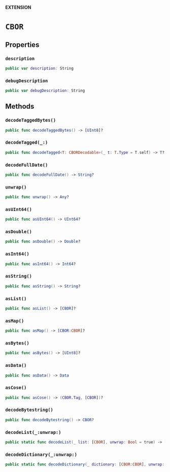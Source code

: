 **EXTENSION**

# `CBOR`

## Properties
### `description`

```swift
public var description: String
```

### `debugDescription`

```swift
public var debugDescription: String
```

## Methods
### `decodeTaggedBytes()`

```swift
public func decodeTaggedBytes() -> [UInt8]?
```

### `decodeTagged(_:)`

```swift
public func decodeTagged<T: CBORDecodable>(_ t: T.Type = T.self) -> T?
```

### `decodeFullDate()`

```swift
public func decodeFullDate() -> String?
```

### `unwrap()`

```swift
public func unwrap() -> Any?
```

### `asUInt64()`

```swift
public func asUInt64() -> UInt64?
```

### `asDouble()`

```swift
public func asDouble() -> Double?
```

### `asInt64()`

```swift
public func asInt64() -> Int64?
```

### `asString()`

```swift
public func asString() -> String?
```

### `asList()`

```swift
public func asList() -> [CBOR]?
```

### `asMap()`

```swift
public func asMap() -> [CBOR:CBOR]?
```

### `asBytes()`

```swift
public func asBytes() -> [UInt8]?
```

### `asData()`

```swift
public func asData() -> Data
```

### `asCose()`

```swift
public func asCose() -> (CBOR.Tag, [CBOR])?
```

### `decodeBytestring()`

```swift
public func decodeBytestring() -> CBOR?
```

### `decodeList(_:unwrap:)`

```swift
public static func decodeList(_ list: [CBOR], unwrap: Bool = true) -> [Any]
```

### `decodeDictionary(_:unwrap:)`

```swift
public static func decodeDictionary(_ dictionary: [CBOR:CBOR], unwrap: Bool = true) -> [String: Any]
```

